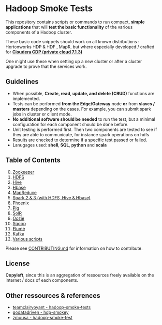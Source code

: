 # Hadoop Smoke Tests

This repository contains scripts or commands to run compact, __simple applications__ that will __test the basic functionality__ of the various components of a Hadoop cluster. 

These basic code snippets should work on all known distributions : Hortonworks HDP & HDF , MapR, but where especially developed / crafted for __[Cloudera CDP (private cloud 7.1.3)](https://www.cloudera.com/products/cloudera-data-platform.html)__

One might use these when setting up a new cluster or after a cluster upgrade to prove that the services work.

## Guidelines
* When possible, __Create, read, update, and delete (CRUD)__ functions are implemented.
* Tests can be performed __from the Edge/Gateway__ node __or__ from __slaves / masters__ depending on the cases. For example, you can submit spark jobs in cluster or client mode.
* __No additional software should be needed__ to run the test, but a minimal configuration for each component should be done before.
* Unit testing is performed first. Then two components are tested to see if they are able to communicate, for instance spark operations on hdfs
* Results are checked to determine if a specific test passed or failed.
* Lanugages used: __shell__, __SQL__, __python__ and __scala__


## Table of Contents
00. [Zookeeper](https://github.com/obrunet/Hadoop_applications_smoke_tests/tree/main/00.Zookeeper/Zookeeper.md)
01. [HDFS](https://github.com/obrunet/Hadoop_applications_smoke_tests/tree/main/01.HDFS/HDFS.md)
02. [Hive](https://github.com/obrunet/Hadoop_applications_smoke_tests/tree/main/02.Hive/Hive.md)
03. [Hbase](https://github.com/obrunet/Hadoop_applications_smoke_tests/tree/main/03.Hbase/Hbase.md)
04. [MapReduce](https://github.com/obrunet/Hadoop_applications_smoke_tests/tree/main/04.MapReduce/MapReduce.md)
05. [Spark 2 & 3 (with HDFS, Hive & Hbase)](https://github.com/obrunet/Hadoop_applications_smoke_tests/tree/main/05.Spark/Spark.md)
06. [Phoenix](https://github.com/obrunet/Hadoop_applications_smoke_tests/tree/main/06.Phoenix/Phoenix.md)
07. [Pig](https://github.com/obrunet/Hadoop_applications_smoke_tests/tree/main/07.Pig/Pig.md)
08. [SolR](https://github.com/obrunet/Hadoop_applications_smoke_tests/tree/main/08.SolR/SolR.md)
09. [Oozie](https://github.com/obrunet/Hadoop_applications_smoke_tests/tree/main/09.Oozie/Oozie.md)
10. [Sqoop](https://github.com/obrunet/Hadoop_applications_smoke_tests/tree/main/10.Sqoop/Sqoop.md)
11. [Flume](https://github.com/obrunet/Hadoop_applications_smoke_tests/tree/main/11.Flume/Flume.md)
12. [Kafka](https://github.com/obrunet/Hadoop_applications_smoke_tests/tree/main/12.Kafka/Kafka.md)
13. [Various scripts](https://github.com/obrunet/Hadoop_applications_smoke_tests/tree/main/13.Misc/Misc.md)


Please see [CONTRIBUTING.md]() for information on how to contribute.

## License
__Copyleft__, since this is an aggregation of ressources freely available on the internet / docs of each components.

## Other ressources & references
- [teamclairvoyant - hadoop-smoke-tests](https://github.com/teamclairvoyant/hadoop-smoke-tests)
- [godatadriven - hdp-smokey](https://github.com/godatadriven/hdp-smokey)
- [zmousa - hadoop-smoke-test](https://github.com/zmousa/hadoop-smoke-test)